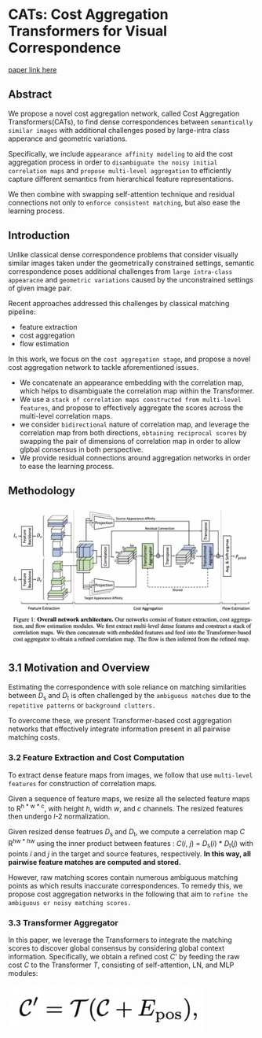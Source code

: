 
# CATs: Cost Aggregation Transformers for Visual Correspondence

[paper link here](https://arxiv.org/pdf/2106.02520.pdf)

## Abstract

We propose a novel cost aggregation network, called Cost Aggregation Transformers(CATs), to find dense correspondences
between `semantically similar images` with additional challenges posed by large-intra class apperance and
geometric variations.

Specifically, we include a`ppearance affinity modeling` to aid the cost aggregation process in order to `disambiguate the noisy
initial correlation maps` and `propose multi-level aggregation` to efficiently capture different semantics from hierarchical feature
representations.

We then combine with swapping self-attention technique and residual connections not only to `enforce consistent matching`,
but also ease the learning process.

## Introduction

Unlike classical dense correspondence problems that consider visually similar images taken under the
geometrically constrained settings, semantic correspondence poses additional challenges from `large
intra-class appearacne` and `geometric variations` caused by the unconstrained settings of given image pair.

Recent approaches addressed this challenges by classical matching pipeline:
* feature extraction
* cost aggregation
* flow estimation

In this work, we focus on the `cost aggregation stage`, and propose a novel cost aggregation network to tackle
aforementioned issues.

* We concatenate an appearance embedding with the correlation map, which helps to disambiguate the correlation map within the Transformer.
* We use a `stack of correlation maps constructed from multi-level features`, and propose to effectively aggregate the scores
across the multi-level correlation maps.
* we consider `bidirectional` nature of correlation map, and leverage the correlation map from both directions, `obtaining
reciprocal scores` by swapping the pair of dimensions of correlation map in order to allow glpbal consensus in both perspective.
* We provide residual connections around aggregation networks in order to ease the learning process.

## Methodology

<img src="https://github.com/0nandon/2022_CVLAB_WINTER_STUDY/blob/main/photo/CATs_1.png" width=700>

## 3.1 Motivation and Overview

Estimating the correspondence with sole reliance on matching similarities between *D*<sub>s</sub> and *D*<sub>t</sub> is often
challenged by the `ambiguous matches` due to the `repetitive patterns` or `background clutters.`

To overcome these, we present Transformer-based cost aggregation networks that effectively integrate information present in all
pairwise matching costs.

### 3.2 Feature Extraction and Cost Computation

To extract dense feature maps from images, we follow that use `multi-level features` for construction of correlation maps.

Given a sequence of feature maps, we resize all the selected feature maps to R<sup>h * w * c</sup>, with height *h*, width *w*,
and *c* channels. The resized features then undergo *l*-2 normalization.

Given resized dense featrues *D*<sub>s</sub> and *D*<sub>t</sub>, we compute a cerrelation map *C* R<sup>*hw* * *hw*</sup> using
the inner product between features : *C*(*i*, *j*) = *D*<sub>s</sub>(*i*) * *D*<sub>t</sub>(*j*) with points *i* and *j* in the
target and source features, respectively. **In this way, all pairwise feature matches are computed and stored.**

However, raw matching scores contain numerous ambiguous matching points as which results inaccurate correspondences. To remedy this,
we propose cost aggregation networks in the following that aim to `refine the ambiguous or noisy matching scores.`

### 3.3 Transformer Aggregator

In this paper, we leverage the Transformers to integrate the matching scores to discover global consensus by considering global
context information. Specifically, we obtain a refined cost *C*' by feeding the raw cost *C* to the Transformer *T*, consisting
of self-attention, LN, and MLP modules:

<img src="https://github.com/0nandon/2022_CVLAB_WINTER_STUDY/blob/main/photo/CATs_2.png" width=400>
